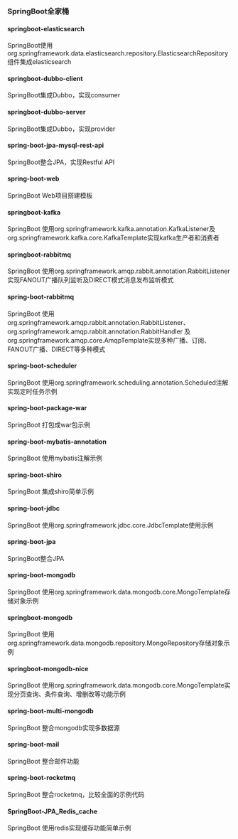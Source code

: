 
### SpringBoot全家桶

#### springboot-elasticsearch

SpringBoot使用org.springframework.data.elasticsearch.repository.ElasticsearchRepository组件集成elasticsearch

#### springboot-dubbo-client

SpringBoot集成Dubbo，实现consumer

#### springboot-dubbo-server

SpringBoot集成Dubbo，实现provider

#### spring-boot-jpa-mysql-rest-api

SpringBoot整合JPA，实现Restful API

#### spring-boot-web

SpringBoot Web项目搭建模板

#### springboot-kafka

SpringBoot 使用org.springframework.kafka.annotation.KafkaListener及org.springframework.kafka.core.KafkaTemplate实现kafka生产者和消费者

#### springboot-rabbitmq

SpringBoot 使用org.springframework.amqp.rabbit.annotation.RabbitListener实现FANOUT广播队列监听及DIRECT模式消息发布监听模式

#### spring-boot-rabbitmq

SpringBoot 使用org.springframework.amqp.rabbit.annotation.RabbitListener、org.springframework.amqp.rabbit.annotation.RabbitHandler
及org.springframework.amqp.core.AmqpTemplate实现多种广播、订阅、FANOUT广播、DIRECT等多种模式

#### spring-boot-scheduler

SpringBoot 使用org.springframework.scheduling.annotation.Scheduled注解实现定时任务示例

#### spring-boot-package-war

SpringBoot 打包成war包示例

#### spring-boot-mybatis-annotation

SpringBoot 使用mybatis注解示例

#### spring-boot-shiro

SpringBoot 集成shiro简单示例

#### spring-boot-jdbc

SpringBoot 使用org.springframework.jdbc.core.JdbcTemplate使用示例

#### spring-boot-jpa

SpringBoot整合JPA

#### spring-boot-mongodb

SpringBoot 使用org.springframework.data.mongodb.core.MongoTemplate存储对象示例

#### springboot-mongodb

SpringBoot 使用org.springframework.data.mongodb.repository.MongoRepository存储对象示例

#### springboot-mongodb-nice

SpringBoot 使用org.springframework.data.mongodb.core.MongoTemplate实现分页查询、条件查询、增删改等功能示例

#### spring-boot-multi-mongodb

SpringBoot 整合mongodb实现多数据源

#### spring-boot-mail

SpringBoot 整合邮件功能

#### spring-boot-rocketmq

SpringBoot 整合rocketmq，比较全面的示例代码

#### SpringBoot-JPA_Redis_cache

SpringBoot 使用redis实现缓存功能简单示例
